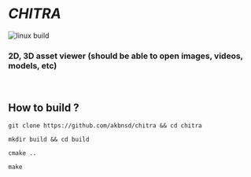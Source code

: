 # ***CHITRA***

![linux build](https://github.com/akbnsd/chitra/actions/workflows/linux-build.yml/badge.svg)
<!-- ![windows build](https://github.com/akbnsd/chitra/actions/workflows/windows-build.yml/badge.svg) -->


### 2D, 3D asset viewer (should be able to open images, videos, models, etc)
<br>

## How to build ?

```
git clone https://github.com/akbnsd/chitra && cd chitra
```
```
mkdir build && cd build
```
```
cmake ..
```
```
make
```
